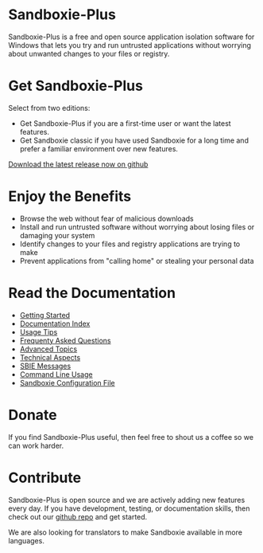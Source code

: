 # Sandboxie-Plus

Sandboxie-Plus is a free and open source application isolation software for Windows that lets you try and run untrusted applications without worrying about unwanted changes to your files or registry.


# Get Sandboxie-Plus

Select from two editions:

* Get Sandboxie-Plus if you are a first-time user or want the latest features.
* Get Sandboxie classic if you have used Sandboxie for a long time and prefer a familiar environment over new features.

[Download the latest release now on github](https://github.com/sandboxie-plus/Sandboxie/releases)


# Enjoy the Benefits

* Browse the web without fear of malicious downloads
* Install and run untrusted software without worrying about losing files or damaging your system
* Identify changes to your files and registry applications are trying to make
* Prevent applications from "calling home" or stealing your personal data


# Read the Documentation

* [Getting Started](Content/GettingStarted.md)
* [Documentation Index](Content/AllPages.md)
* [Usage Tips](Content/UsageTips.md)
* [Frequenty Asked Questions](Content/FrequentlyAskedQuestions.md)
* [Advanced Topics](Content/AdvancedTopics.md)
* [Technical Aspects](Content/TechnicalAspects.md)
* [SBIE Messages](Content/SBIEMessages.md)
* [Command Line Usage](Content/StartCommandLine.md)
* [Sandboxie Configuration File](Content/SandboxieIni.md)


# Donate

If you find Sandboxie-Plus useful, then feel free to shout us a coffee so we can work harder.


# Contribute

Sandboxie-Plus is open source and we are actively adding new features every day. If you have development, testing, or documentation skills, then check out our [github repo](https://github.com/sandboxie-plus/Sandboxie
) and get started.

We are also looking for translators to make Sandboxie available in more languages.
